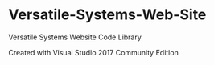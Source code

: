 # Versatile-Systems-Web-Site
Versatile Systems Website Code Library

Created with Visual Studio 2017 Community Edition
